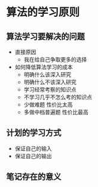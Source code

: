 # 算法的学习原则

## 算法学习要解决的问题

* 直接原因
  * 我在给自己争取更多的选择
* 如何降低算法学习的成本
  * 明确什么该深入研究
  * 明确什么不该深入研究
  * 学习经常考察的知识点
  * 不学习几乎不怎么考的知识点
  * 少做难题 性价比太高
  * 多做中档普遍题 性价比最高



## 计划的学习方式

* 保证自己的输入
* 保证自己的输出





## 笔记存在的意义

